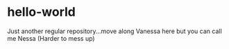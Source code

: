 # hello-world
Just another regular repository...move along 
Vanessa here but you can call me Nessa (Harder to mess up)

